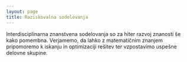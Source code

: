 ```yaml
---
layout: page
title: Raziskovalna sodelovanja
---
```


Interdisciplinarna znanstvena sodelovanja so za hiter razvoj znanosti še kako pomembna. Verjamemo, da lahko z matematičnim znanjem pripomoremo k iskanju in optimizaciji rešitev ter vzpostavimo uspešne delovne skupine.     

<!--
# {{ page.title }}

Nekaj zadnjih zanimivih člankov:

{% for kandidat in site.categories %}
  {% if kandidat[0] == "clanek" %}
    {% for dejanski in kandidat[1] %}
- [{{ dejanski.title}}]({{ site.baseurl }}{{ dejanski.url }})
    {% endfor %}
  {% endif %}
{% endfor %}
-->

